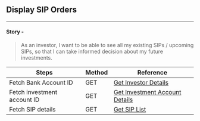 ## Display SIP Orders
----------------

#### Story -
> As an investor, I want to be able to see all my existing SIPs / upcoming SIPs, so that I can take informed decision about my future investments.


|     Steps    |     Method       |    Reference    |
|--------------|------------------|-----------------|
| Fetch Bank Account ID | GET | [Get Investor Details](https://fintechprimitives.com/api/#get-investor-details) |
| Fetch investment account ID | GET | [Get Investment Account Details](https://fintechprimitives.com/api/#get-investment-accounts) |
| Fetch SIP details | GET | [Get SIP List](https://fintechprimitives.com/api/#get-list-sip-order) |
